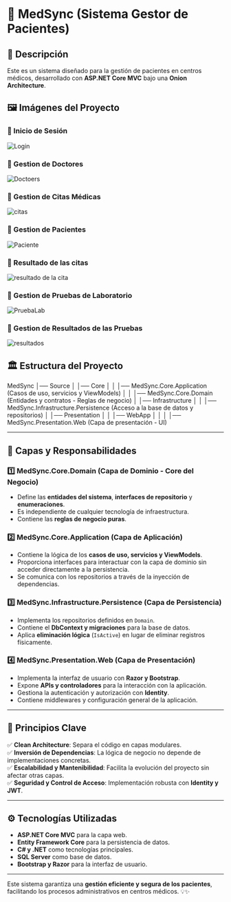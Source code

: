 # 🏥 MedSync (Sistema Gestor de Pacientes)

## 📌 Descripción
Este es un sistema diseñado para la gestión de pacientes en centros médicos, desarrollado con **ASP.NET Core MVC** bajo una **Onion Architecture**.

## 🖼️ Imágenes del Proyecto

### 📌 Inicio de Sesión
![Login](https://github.com/user-attachments/assets/10e892be-de29-48e5-898f-6bec4554937f)

### 📌 Gestion de Doctores
![Doctoers](https://github.com/user-attachments/assets/dadc0049-8304-47ea-bdfc-e9d047945be4)

### 📌 Gestion de Citas Médicas
![citas](https://github.com/user-attachments/assets/bb15fae0-ead8-470d-ba33-88112d9d4554)

### 📌 Gestion de Pacientes
![Paciente](https://github.com/user-attachments/assets/a98bf82e-ea16-4695-b721-c1e63b0314d7)

### 📌 Resultado de las citas
![resultado de la cita](https://github.com/user-attachments/assets/14525c39-8ca9-4f35-83f3-3d8d4371904b)

### 📌 Gestion de Pruebas de Laboratorio
![PruebaLab](https://github.com/user-attachments/assets/ddbe4193-255d-4376-9a72-1fc3ce4baebf)

### 📌 Gestion de Resultados de las Pruebas 
![resultados](https://github.com/user-attachments/assets/a3d0e7a7-9e94-452f-8c1b-97747ba54cbb)


## 🏛️ Estructura del Proyecto

MedSync 
│── Source
│ │── Core
│ │ │── MedSync.Core.Application (Casos de uso, servicios y ViewModels)
│ │ │── MedSync.Core.Domain (Entidades y contratos - Reglas de negocio)
│ │── Infrastructure
│ │ │── MedSync.Infrastructure.Persistence (Acceso a la base de datos y repositorios)
│ │── Presentation 
│ │ │── WebApp 
│ │ │ │── MedSync.Presentation.Web (Capa de presentación - UI)

---

## 📂 Capas y Responsabilidades

### **1️⃣ MedSync.Core.Domain (Capa de Dominio - Core del Negocio)**
- Define las **entidades del sistema**, **interfaces de repositorio** y **enumeraciones**.
- Es independiente de cualquier tecnología de infraestructura.
- Contiene las **reglas de negocio puras**.

### **2️⃣ MedSync.Core.Application (Capa de Aplicación)**
- Contiene la lógica de los **casos de uso, servicios y ViewModels**.
- Proporciona interfaces para interactuar con la capa de dominio sin acceder directamente a la persistencia.
- Se comunica con los repositorios a través de la inyección de dependencias.

### **3️⃣ MedSync.Infrastructure.Persistence (Capa de Persistencia)**
- Implementa los repositorios definidos en `Domain`.
- Contiene el **DbContext y migraciones** para la base de datos.
- Aplica **eliminación lógica** (`IsActive`) en lugar de eliminar registros físicamente.

### **4️⃣ MedSync.Presentation.Web (Capa de Presentación)**
- Implementa la interfaz de usuario con **Razor y Bootstrap**.
- Expone **APIs y controladores** para la interacción con la aplicación.
- Gestiona la autenticación y autorización con **Identity**.
- Contiene middlewares y configuración general de la aplicación.

---

## 🎯 **Principios Clave**
✅ **Clean Architecture**: Separa el código en capas modulares.  
✅ **Inversión de Dependencias**: La lógica de negocio no depende de implementaciones concretas.  
✅ **Escalabilidad y Mantenibilidad**: Facilita la evolución del proyecto sin afectar otras capas.  
✅ **Seguridad y Control de Acceso**: Implementación robusta con **Identity y JWT**.  

---

## ⚙️ **Tecnologías Utilizadas**
- **ASP.NET Core MVC** para la capa web.
- **Entity Framework Core** para la persistencia de datos.
- **C# y .NET** como tecnologías principales.
- **SQL Server** como base de datos.
- **Bootstrap y Razor** para la interfaz de usuario.

---

Este sistema garantiza una **gestión eficiente y segura de los pacientes**, facilitando los procesos administrativos en centros médicos. 💡✨  
